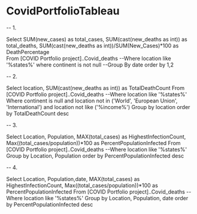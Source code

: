 # CovidPortfolioTableau

-- 1. 

Select SUM(new_cases) as total_cases, SUM(cast(new_deaths as int)) as total_deaths,	SUM(cast(new_deaths as int))/SUM(New_Cases)*100 as DeathPercentage		
From [COVID Portfolio project]..Covid_deaths
--Where location like '%states%'
where continent is not null 
--Group By date
order by 1,2

-- 2. 

Select location, SUM(cast(new_deaths as int)) as TotalDeathCount
From [COVID Portfolio project]..Covid_deaths
--Where location like '%states%'
Where continent is null 
and location not in ('World', 'European Union', 'International')
and location not like ('%income%')
Group by location
order by TotalDeathCount desc


-- 3.

Select Location, Population, MAX(total_cases) as HighestInfectionCount,  Max((total_cases/population))*100 as PercentPopulationInfected
From [COVID Portfolio project]..Covid_deaths
--Where location like '%states%'
Group by Location, Population
order by PercentPopulationInfected desc

-- 4.

Select Location, Population,date, MAX(total_cases) as HighestInfectionCount,  Max((total_cases/population))*100 as PercentPopulationInfected
From [COVID Portfolio project]..Covid_deaths
--Where location like '%states%'
Group by Location, Population, date
order by PercentPopulationInfected desc
